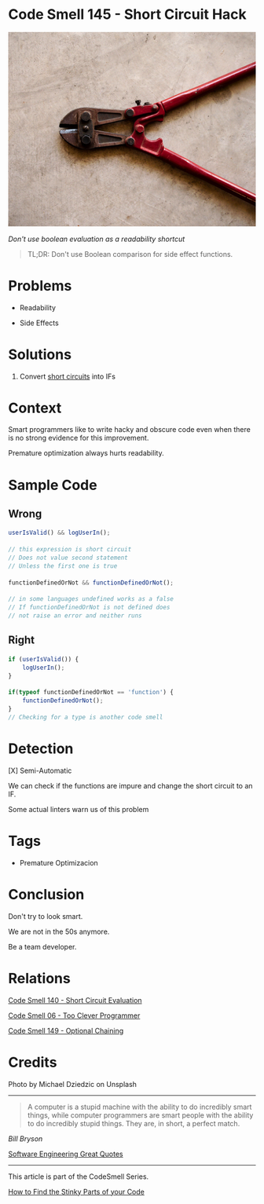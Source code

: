 # Code Smell 145 - Short Circuit Hack

![Code Smell 145 - Short Circuit Hack](Code%20Smell%20145%20-%20Short%20Circuit%20Hack.jpg)

*Don't use boolean evaluation as a readability shortcut*

> TL;DR: Don't use Boolean comparison for side effect functions.

# Problems

- Readability

- Side Effects

# Solutions

1. Convert [short circuits](https://github.com/mcsee/Software-Design-Articles/tree/main/Articles/Code%20Smells/Code%20Smell%20140%20-%20Short%20Circuit%20Evaluation/readme.md) into IFs

# Context

Smart programmers like to write hacky and obscure code even when there is no strong evidence for this improvement.

Premature optimization always hurts readability.

# Sample Code

## Wrong

[Gist Url]: # (https://gist.github.com/mcsee/be2e697d71cfb438110d911c9e4751dc)
```javascript
userIsValid() && logUserIn();

// this expression is short circuit
// Does not value second statement
// Unless the first one is true

functionDefinedOrNot && functionDefinedOrNot();

// in some languages undefined works as a false
// If functionDefinedOrNot is not defined does
// not raise an error and neither runs
```

## Right

[Gist Url]: # (https://gist.github.com/mcsee/5c48bd13ce74f1605cf8d6a8ed2de4d9)
```javascript
if (userIsValid()) {
    logUserIn();
}

if(typeof functionDefinedOrNot == 'function') {  
    functionDefinedOrNot();
}
// Checking for a type is another code smell
```

# Detection

[X] Semi-Automatic 

We can check if the functions are impure and change the short circuit to an IF.

Some actual linters warn us of this problem

# Tags

- Premature Optimizacion

# Conclusion

Don't try to look smart. 

We are not in the 50s anymore.

Be a team developer.

# Relations

[Code Smell 140 - Short Circuit Evaluation](https://github.com/mcsee/Software-Design-Articles/tree/main/Articles/Code%20Smells/Code%20Smell%20140%20-%20Short%20Circuit%20Evaluation/readme.md)

[Code Smell 06 - Too Clever Programmer](https://github.com/mcsee/Software-Design-Articles/tree/main/Articles/Code%20Smells/Code%20Smell%2006%20-%20Too%20Clever%20Programmer/readme.md)

[Code Smell 149 - Optional Chaining](https://github.com/mcsee/Software-Design-Articles/tree/main/Articles/Code%20Smells/Code%20Smell%20149%20-%20Optional%20Chaining/readme.md)
 
# Credits

Photo by Michael Dziedzic on Unsplash

* * *

> A computer is a stupid machine with the ability to do incredibly smart things, while computer programmers are smart people with the ability to do incredibly stupid things. They are, in short, a perfect match.

_Bill Bryson_
 
[Software Engineering Great Quotes](https://github.com/mcsee/Software-Design-Articles/tree/main/Articles/Quotes/Software%20Engineering%20Great%20Quotes/readme.md)

* * *

This article is part of the CodeSmell Series.

[How to Find the Stinky Parts of your Code](https://github.com/mcsee/Software-Design-Articles/tree/main/Articles/Code%20Smells/How%20to%20Find%20the%20Stinky%20parts%20of%20your%20Code/readme.md)